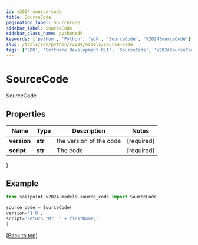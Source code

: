 ```yaml
---
id: v2024-source-code
title: SourceCode
pagination_label: SourceCode
sidebar_label: SourceCode
sidebar_class_name: pythonsdk
keywords: ['python', 'Python', 'sdk', 'SourceCode', 'V2024SourceCode'] 
slug: /tools/sdk/python/v2024/models/source-code
tags: ['SDK', 'Software Development Kit', 'SourceCode', 'V2024SourceCode']
---
```


# SourceCode

SourceCode

## Properties

Name | Type | Description | Notes
------------ | ------------- | ------------- | -------------
**version** | **str** | the version of the code | [required]
**script** | **str** | The code | [required]
}

## Example

```python
from sailpoint.v2024.models.source_code import SourceCode

source_code = SourceCode(
version='1.0',
script='return "Mr. " + firstName;'
)

```
[[Back to top]](#) 


